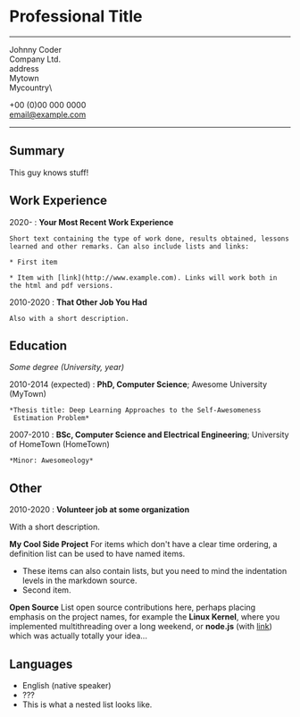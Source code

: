 Professional Title
============

----

Johnny Coder\
Company Ltd.\
address\
Mytown\
Mycountry\

+00 (0)00 000 0000\
email@example.com


----



Summary
----------

This guy knows stuff!



Work Experience
----------

2020-
:   **Your Most Recent Work Experience**

    Short text containing the type of work done, results obtained, lessons learned and other remarks. Can also include lists and links:

    * First item

    * Item with [link](http://www.example.com). Links will work both in the html and pdf versions.

2010-2020
:   **That Other Job You Had**

    Also with a short description.



Education
---------

*Some degree (University, year)*

2010-2014 (expected)
:   **PhD, Computer Science**; Awesome University (MyTown)

    *Thesis title: Deep Learning Approaches to the Self-Awesomeness
     Estimation Problem*

2007-2010
:   **BSc, Computer Science and Electrical Engineering**; University of
    HomeTown (HomeTown)

    *Minor: Awesomeology*



Other
----------------------------------------

2010-2020
:   **Volunteer job at some organization**

With a short description.

**My Cool Side Project**
For items which don't have a clear time ordering, a definition list can be used to have named items.

* These items can also contain lists, but you need to mind the indentation levels in the markdown source.
* Second item.

**Open Source**
List open source contributions here, perhaps placing emphasis on the project names, for example the **Linux Kernel**, where you implemented multithreading over a long weekend, or **node.js** (with [link](http://nodejs.org)) which was actually totally your idea...



Languages
----------------------------------------

* English (native speaker)
* ???
* This is what a nested list looks like.
